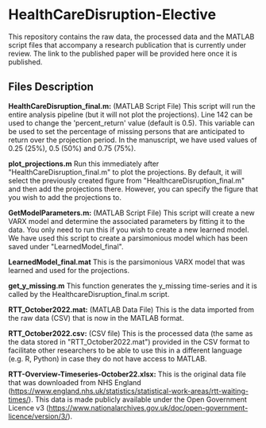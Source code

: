 # HealthCareDisruption-Elective

This repository contains the raw data, the processed data and the MATLAB script files that accompany a research publication that is currently under review. The link to the published paper will be provided here once it is published.

**Files Description**
-
**HealthCareDisruption_final.m:** (MATLAB Script File) This script will run the entire analysis pipeline (but it will not plot the projections). Line 142 can be used to change the 'percent_return' value (default is 0.5). This variable can be used to set the percentage of missing persons that are anticipated to return over the projection period. In the manuscript, we have used values of 0.25 (25%), 0.5 (50%) and 0.75 (75%). 

**plot_projections.m** Run this immediately after "HealthCareDisruption_final.m" to plot the projections. By default, it will select the previously created figure from "HealthcareDisruption_final.m" and then add the projections there. However, you can specify the figure that you wish to add the projections to.

**GetModelParameters.m:**  (MATLAB Script File) This script will create a new VARX model and determine the associated parameters by fitting it to the data.  You only need to run this if you wish to create a new learned model. We have used this script to create a parsimonious model which has been saved under "LearnedModel_final".

**LearnedModel_final.mat** This is the parsimonious VARX model that was learned and used for the projections.

**get_y_missing.m** This function generates the y_missing time-series and it is called by the HealthcareDisruption_final.m script.

**RTT_October2022.mat:** (MATLAB Data File) This is the data imported from the raw data (CSV) that is now in the MATLAB format.

**RTT_October2022.csv:** (CSV file) This is the processed data (the same as the data stored in "RTT_October2022.mat") provided in the CSV format to facilitate other researchers to be able to use this in a different language (e.g. R, Python) in case they do not have access to MATLAB.

**RTT-Overview-Timeseries-October22.xlsx:** This is the original data file that was downloaded from NHS England (https://www.england.nhs.uk/statistics/statistical-work-areas/rtt-waiting-times/). This data is made publicly available under the Open Government Licence v3 (https://www.nationalarchives.gov.uk/doc/open-government-licence/version/3/).
